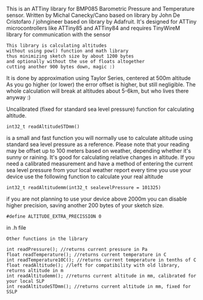 This is an ATTiny library for BMP085 Barometric Pressure and Temperature sensor.
Written by Michal Canecky/Cano based on library by John De Cristofaro / johngineer
based on library by Adafruit. It's designed for ATTiny microcontrollers like ATTiny85 and ATTiny84
and requires TinyWireM library for communication with the sensor

	This library is calculating altitudes
	without using pow() function and math library
	thus minimizing sketch size by about 1200 bytes
	and optionally without the use of floats altogether
	cutting another 900 bytes down, magic :)

It is done by approximation using Taylor Series, centered at 500m altitude
As you go higher (or lower) the error offset is higher, but still negligible.
The whole calculation will break at altitudes about 5-6km, but who lives there anyway :)

Uncalibrated (fixed for standard sea level pressure) function for calculating altitude.

	int32_t readAltitudeSTDmm()

is a small and fast function you will normally use to calculate altitude
using standard sea level pressure as a reference.
Please note that your reading may be offset up to 100 meters based on weather,
depending whether it's sunny or raining. It's good for calculating relative changes in altitude.
If you need a calibrated measurement and have a method of entering
the current sea level pressure from your local weather report every time you use your device
use the following function to calculate your real altitude

	int32_t readAltitudemm(int32_t sealevelPressure = 101325)

if you are not planning to use your device above 2000m you can disable higher precision,
saving another 200 bytes of your sketch size. 


	#define ALTITUDE_EXTRA_PRECISSION 0
   
in .h file

	Other functions in the library
	
	int readPressure(); //returns current pressure in Pa
	float readTemperature(); //returns current temperature in C
	int readTemperature10C(); //returns current temperature in tenths of C
	float readAltitude(); //left for compatibility with old library, returns altitude in m
	int readAltitudemm(); //returns current altitude in mm, calibrated for your local SLP
	int readAltitudeSTDmm(); //returns current altitude in mm, fixed for SSLP
	
